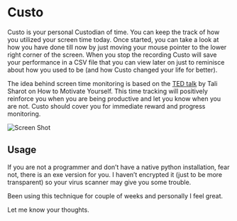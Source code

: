 # Custo

Custo is your personal Custodian of time. You can keep the track of how you utilized your screen time today. Once started, you can take a look at how you have done till now by just moving your mouse pointer to the lower right corner of the screen. When you stop the recording Custo will save your performance in a CSV file that you can view later on just to reminisce about how you used to be (and how Custo changed your life for better).

The idea behind screen time monitoring is based on the [TED talk](https://youtu.be/xp0O2vi8DX4) by Tali Sharot on How to Motivate Yourself. This time tracking will positively reinforce you when you are being productive and let you know when you are not.  Custo should cover you for immediate reward and progress monitoring. 

![Screen Shot](/SShot.png)

## Usage

If you are not a programmer and don’t have a native python installation, fear not, there is an exe version for you. I haven’t encrypted it (just to be more transparent) so your virus scanner may give you some trouble. 

Been using this technique for couple of weeks and personally I feel great. 

Let me know your thoughts.
